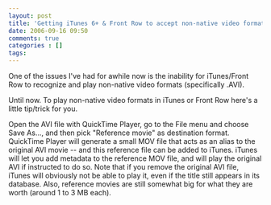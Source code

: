 ```yaml
---
layout: post
title: 'Getting iTunes 6+ & Front Row to accept non-native video formats'
date: 2006-09-16 09:50
comments: true
categories : []
tags:
---
```

One of the issues I've had for awhile now is the inability for iTunes/Front Row to recognize and play non-native video formats (specifically .AVI).

Until now. To play non-native video  formats in iTunes or Front Row here's a little tip/trick for you.

Open the AVI file with QuickTime Player, go to the File menu and choose Save As..., and then pick "Reference movie" as destination format. QuickTime Player will generate a small MOV file that acts as an alias to the original AVI movie -- and this reference file can be added to iTunes. iTunes will let you add metadata to the reference MOV file, and will play the original AVI if instructed to do so. Note that if you remove the original AVI file, iTunes will obviously not be able to play it, even if the title still appears in its database. Also, reference movies are still somewhat big for what they are worth (around 1 to 3 MB each).



